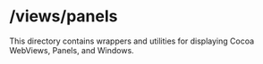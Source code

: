 # /views/panels

This directory contains wrappers and utilities for displaying Cocoa WebViews,
Panels, and Windows.

